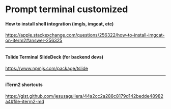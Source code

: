 # Prompt terminal customized


#### How to install shell integration (imgls, imgcat, etc)
https://apple.stackexchange.com/questions/256322/how-to-install-imgcat-on-iterm2#answer-256325

---

#### Tslide Terminal SlideDeck (for backend devs)
https://www.npmjs.com/package/tslide


---

#### iTerm2 shortcuts
https://gist.github.com/jesusaguilera/44a2cc2a288c8179d142bedde48982a4#file-iterm2-md

